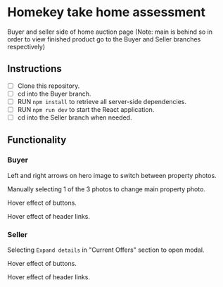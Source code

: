 # Homekey take home assessment 

Buyer and seller side of home auction page
(Note: main is behind so in order to view finished product go to the Buyer and Seller branches respectively)

## Instructions

- [ ] Clone this repository.
- [ ] cd into the Buyer branch.
- [ ] RUN `npm install` to retrieve all server-side dependencies.
- [ ] RUN `npm run dev` to start the React application.
- [ ] cd into the Seller branch when needed.

## Functionality

### Buyer

Left and right arrows on hero image to switch between property photos.

Manually selecting 1 of the 3 photos to change main property photo.

Hover effect of buttons.

Hover effect of header links.

### Seller

Selecting `Expand details` in "Current Offers" section to open modal.

Hover effect of buttons.

Hover effect of header links.
